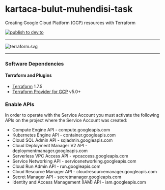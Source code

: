 # kartaca-bulut-muhendisi-task
Creating Google Cloud Platform (GCP) resources with Terraform

[![publish to dev.to](https://github.com/akinbezatoglu/kartaca-bulut-muhendisi-task/actions/workflows/terraform.yaml/badge.svg)](https://github.com/akinbezatoglu/kartaca-bulut-muhendisi-task/actions/workflows/terraform.yaml)

---

![terraform.svg](https://github.com/akinbezatoglu/kartaca-bulut-muhendisi-task/assets/61403011/b6a4051b-342d-4e9b-9fdf-da35e5881cdc)

---

### Software Dependencies
#### Terraform and Plugins
- [Terraform](https://developer.hashicorp.com/terraform/install) 1.7.5
- [Terraform Provider for GCP](https://registry.terraform.io/providers/hashicorp/google/latest/docs) v5.0+

### Enable APIs
In order to operate with the Service Account you must activate the following APIs on the project where the Service Account was created:

- Compute Engine API - compute.googleapis.com
- Kubernetes Engine API - container.googleapis.com
- Cloud SQL Admin API - sqladmin.googleapis.com
- Cloud Deployment Manager V2 API - deploymentmanager.googleapis.com
- Serverless VPC Access API - vpcaccess.googleapis.com
- Service Networking API - servicenetworking.googleapis.com
- Cloud Run Admin API - run.googleapis.com
- Cloud Resource Manager API - cloudresourcemanager.googleapis.com
- Secret Manager API - secretmanager.googleapis.com
- Identity and Access Management (IAM) API - iam.googleapis.com
